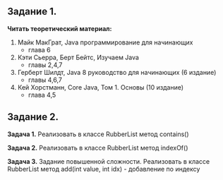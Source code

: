 ## Задание 1.

**Читать теоретический материал:**

1. Майк МакГрат, Java программирование для начинающих
   - глава 6
2. Кэти Сьерра, Берт Бейтс, Изучаем Java
   - главы 2,4,7
3. Герберт Шилдт, Java 8 руководство для начинающих (6 издание)
   - главы 4,6,7
4. Кей Хорстманн, Core Java, Том 1. Основы (10 издание)
   - глава 4,5

## Задание 2.

**Задача 1.**
Реализовать в классе RubberList метод contains()

**Задача 2.**
Реализовать в классе RubberList метод indexOf()

**Задача 3.**
Задание повышенной сложности. Реализовать в классе RubberList метод add(int value, int idx) - добавление по индексу

